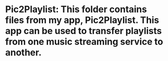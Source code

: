 # Pic2Playlist: This folder contains files from my app, Pic2Playlist. This app can be used to transfer playlists from one music streaming service to another.
